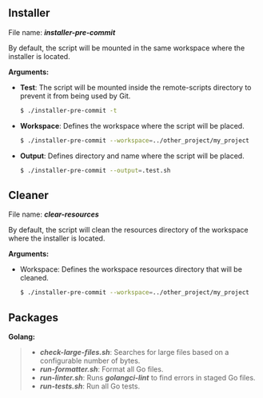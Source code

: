 ## Installer

File name: **_installer-pre-commit_**

By default, the script will be mounted in the same workspace where the installer is located.

**Arguments:**

- **Test**: The script will be mounted inside the remote-scripts directory to prevent it from being used by Git.

    ````bash
    $ ./installer-pre-commit -t
    ````
- **Workspace**: Defines the workspace where the script will be placed.

    ````bash
    $ ./installer-pre-commit --workspace=../other_project/my_project
    ````
- **Output**: Defines directory and name where the script will be placed.

    ````bash
    $ ./installer-pre-commit --output=.test.sh
    ````

## Cleaner

File name: **_clear-resources_**

By default, the script will clean the resources directory of the workspace where the installer is located.

**Arguments:**

- Workspace: Defines the workspace resources directory that will be cleaned.

    ````bash
    $ ./installer-pre-commit --workspace=../other_project/my_project
    ````

## Packages

**Golang:**
>    - **_check-large-files.sh_**: Searches for large files based on a configurable number of bytes.
>    - **_run-formatter.sh_**: Format all Go files.
>    - **_run-linter.sh_**: Runs **_golangci-lint_**  to find errors in staged Go files.
>    - **_run-tests.sh_**: Run all Go tests.